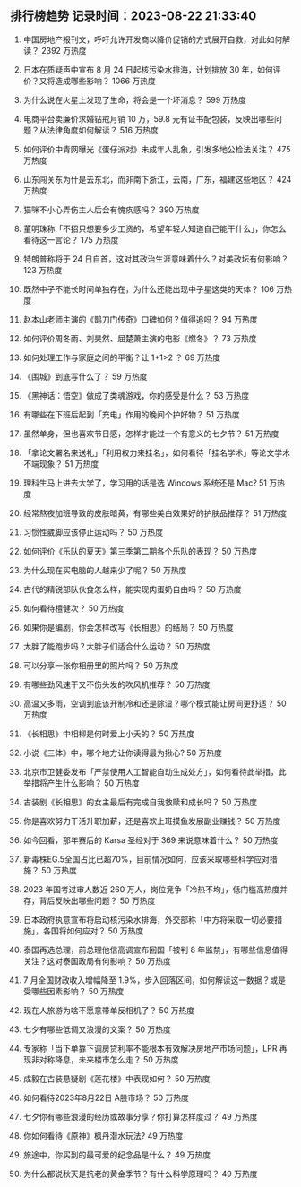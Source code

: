 
## 排行榜趋势 记录时间：2023-08-22 21:33:40
  
  1. 中国房地产报刊文，呼吁允许开发商以降价促销的方式展开自救，对此如何解读？ 2392 万热度
    
  2. 日本在质疑声中宣布 8 月 24 日起核污染水排海，计划排放 30 年，如何评价？又将造成哪些影响？ 1066 万热度
    
  3. 为什么说在火星上发现了生命，将会是一个坏消息？ 599 万热度
    
  4. 电商平台卖廉价求婚钻戒月销 10 万，59.8 元有证书配包装，反映出哪些问题？从法律角度如何解读？ 516 万热度
    
  5. 如何评价中青网曝光《蛋仔派对》未成年人乱象，引发多地公检法关注？ 475 万热度
    
  6. 山东闯关东为什是去东北，而非南下浙江，云南，广东，福建这些地区？ 424 万热度
    
  7. 猫咪不小心弄伤主人后会有愧疚感吗？ 390 万热度
    
  8. 董明珠称「不招只想要多少工资的，希望年轻人知道自己能干什么」，你怎么看待这一言论？ 175 万热度
    
  9. 特朗普称将于 24 日自首，这对其政治生涯意味着什么？对美政坛有何影响？ 123 万热度
    
  10. 既然中子不能长时间单独存在，为什么还能出现中子星这类的天体？ 106 万热度
    
  11. 赵本山老师主演的《鹊刀门传奇》口碑如何？值得追吗？ 94 万热度
    
  12. 如何评价周冬雨、刘昊然、屈楚萧主演的电影《燃冬》？ 73 万热度
    
  13. 如何处理工作与家庭之间的平衡？让 1+1>2 ？ 69 万热度
    
  14. 《围城》到底写什么了？ 59 万热度
    
  15. 《黑神话：悟空》做成了类魂游戏，你的感受是什么？ 53 万热度
    
  16. 有哪些在下班后起到「充电」作用的晚间个护好物？ 51 万热度
    
  17. 虽然单身，但也喜欢节日感，怎样才能过一个有意义的七夕节？ 51 万热度
    
  18. 「拿论文署名来送礼」「利用权力来挂名」，如何看待「挂名学术」等论文学术不端现象？ 51 万热度
    
  19. 理科生马上进去大学了，学习用的话是选 Windows 系统还是 Mac? 51 万热度
    
  20. 经常熬夜加班导致的皮肤暗黄，有哪些美白效果好的护肤品推荐？ 51 万热度
    
  21. 习惯性崴脚应该停止运动吗？ 50 万热度
    
  22. 如何评价《乐队的夏天》第三季第二期各个乐队的表现？ 50 万热度
    
  23. 为什么现在买电脑的人越来少了呢？ 50 万热度
    
  24. 古代的精锐部队伙食怎么样，能实现肉蛋奶自由吗？ 50 万热度
    
  25. 如何看待檀健次？ 50 万热度
    
  26. 如果你是编剧，你会怎样改写《长相思》的结局？ 50 万热度
    
  27. 太胖了能跑步吗？大胖子们适合什么运动？ 50 万热度
    
  28. 可以分享一张你相册里的照片吗？ 50 万热度
    
  29. 有哪些劲风速干又不伤头发的吹风机推荐？ 50 万热度
    
  30. 高温又多雨，空调到底该开制冷和还是除湿？哪个模式能让房间更舒适？ 50 万热度
    
  31. 《长相思》中相柳是何时爱上小夭的？ 50 万热度
    
  32. 小说《三体》中，哪个地方让你读得最为揪心? 50 万热度
    
  33. 北京市卫健委发布「严禁使用人工智能自动生成处方」，如何看待此举措，此举措将产生什么影响？ 50 万热度
    
  34. 古装剧《长相思》的女主最后有完成自我救赎和成长吗？ 50 万热度
    
  35. 你是喜欢努力干活升职加薪，还是喜欢上班摸鱼发展副业赚钱？ 50 万热度
    
  36. 如今回看，那年赛后的 Karsa 圣经对于 369 来说意味着什么？ 50 万热度
    
  37. 新毒株EG.5全国占比已超70%，目前情况如何，应该采取哪些科学应对措施？ 50 万热度
    
  38. 2023 年国考过审人数近 260 万人，岗位竞争「冷热不均」，低门槛高热度并存，背后反映出哪些问题？ 50 万热度
    
  39. 日本政府执意宣布将启动核污染水排海，外交部称「中方将采取一切必要措施」，各国将如何应对？ 50 万热度
    
  40. 泰国再选总理，前总理他信高调宣布回国「被判 8 年监禁」，有哪些信息值得关注？这对泰国政局有何影响？ 50 万热度
    
  41. 7 月全国财政收入增幅降至 1.9%，步入回落区间，如何解读这一数据？或是受哪些因素影响？ 50 万热度
    
  42. 现在人旅游为啥不愿意带单反相机了？ 50 万热度
    
  43. 七夕有哪些低调又浪漫的文案？ 50 万热度
    
  44. 专家称「当下单靠下调房贷利率不能根本有效解决房地产市场问题」，LPR 再现非对称降息，未来楼市怎么走？ 50 万热度
    
  45. 成毅在古装悬疑剧《莲花楼》中表现如何？ 50 万热度
    
  46. 如何看待2023年8月22日 A股市场？ 50 万热度
    
  47. 七夕你有哪些浪漫的经历或故事分享？你打算怎样度过？ 49 万热度
    
  48. 你如何看待《原神》枫丹潜水玩法? 49 万热度
    
  49. 旅途中，你买到的最可爱的纪念品是什么？ 49 万热度
    
  50. 为什么都说秋天是抗老的黄金季节？有什么科学原理吗？ 49 万热度
    